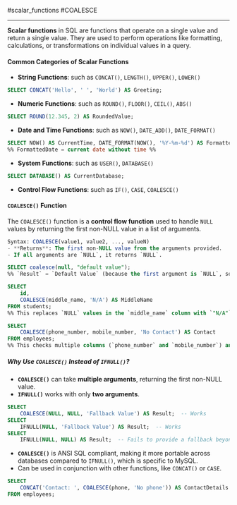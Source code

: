 #scalar_functions #COALESCE

---

**Scalar functions** in SQL are functions that operate on a single value and return a single value. They are used to perform operations like formatting, calculations, or transformations on individual values in a query.

#### Common Categories of Scalar Functions

- **String Functions**: such as `CONCAT()`, `LENGTH()`, `UPPER()`, `LOWER()`

```sql
SELECT CONCAT('Hello', ' ', 'World') AS Greeting;
```

- **Numeric Functions**: such as `ROUND()`, `FLOOR()`, `CEIL()`, `ABS()`
  
```sql
SELECT ROUND(12.345, 2) AS RoundedValue;
```

- **Date and Time Functions**: such as `NOW()`, `DATE_ADD()`, `DATE_FORMAT()`
  
```sql
SELECT NOW() AS CurrentTime, DATE_FORMAT(NOW(), '%Y-%m-%d') AS FormattedDate;
%% FormattedDate = current date without time %%
```

- **System Functions**: such as `USER()`, `DATABASE()`
  
```sql
SELECT DATABASE() AS CurrentDatabase;
```

- **Control Flow Functions**: such as `IF()`, `CASE`, `COALESCE()`
  
  
#### `COALESCE()` Function
The `COALESCE()` function is a **control flow function** used to handle `NULL` values by returning the first non-NULL value in a list of arguments.

```sql
Syntax: COALESCE(value1, value2, ..., valueN)
- **Returns**: The first non-NULL value from the arguments provided.
- If all arguments are `NULL`, it returns `NULL`.
```

```sql
SELECT coalesce(null, "default value");
%% `Result` = `Default Value` (because the first argument is `NULL`, so it uses the second argument). %%
```

```sql
SELECT 
    id, 
    COALESCE(middle_name, 'N/A') AS MiddleName
FROM students;
%% This replaces `NULL` values in the `middle_name` column with `"N/A"`. %%
```

```sql
SELECT 
    COALESCE(phone_number, mobile_number, 'No Contact') AS Contact
FROM employees;
%% This checks multiple columns (`phone_number` and `mobile_number`) and uses the first non-NULL value. If both are `NULL`, it defaults to `"No Contact"`. %%
```

##### Why Use `COALESCE()` Instead of `IFNULL()`?
- **`COALESCE()`** can take **multiple arguments**, returning the first non-NULL value.
- **`IFNULL()`** works with only **two arguments**.
  
```sql
SELECT 
    COALESCE(NULL, NULL, 'Fallback Value') AS Result;  -- Works
SELECT 
    IFNULL(NULL, 'Fallback Value') AS Result;  -- Works
SELECT 
    IFNULL(NULL, NULL) AS Result;  -- Fails to provide a fallback beyond two arguments, means can't use more that these 2 arguments
```

- **`COALESCE()`** is ANSI SQL compliant, making it more portable across databases compared to `IFNULL()`, which is specific to MySQL.
- Can be used in conjunction with other functions, like `CONCAT()` or `CASE`.

```sql
SELECT 
    CONCAT('Contact: ', COALESCE(phone, 'No phone')) AS ContactDetails 
FROM employees;
```

